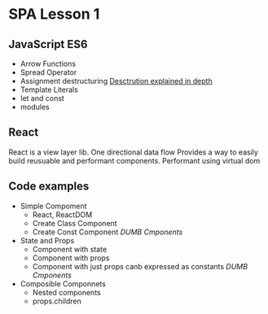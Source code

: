 # SPA Lesson 1
## JavaScript ES6
- Arrow Functions
- Spread Operator
- Assignment destructuring [Desctrution explained in depth](http://www.2ality.com/2015/01/es6-destructuring.html)
- Template Literals
- let and const
- modules


## React
React is a view layer lib.
One directional data flow
Provides a way to easily build reusuable and performant components.
Performant using virtual dom


## Code examples
- Simple Compoment
  - React, ReactDOM
  - Create Class Component
  - Create Const Component *DUMB Cmponents*
- State and Props
  - Component with state
  - Component with props
  - Component with just props canb expressed as constants *DUMB Cmponents*
- Composible Componnets
  - Nested components
  - props.children
